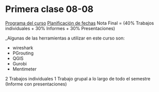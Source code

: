 # Primera clase 08-08
[Programa del curso](https://docs.google.com/document/d/1Ropg7rWHqegwa842KWYS8QWFQlQFYosbU7WQL8W1GRc/edit)
[Planificación de fechas](https://docs.google.com/spreadsheets/d/1OwyUQys_vm3X_waL8k6gh57PFALVQyJBvOjxjk6xwv8/edit?gid=0#gid=0)
Nota Final = (40% Trabajos individuales + 30% Informes + 30% Presentaciones)

_Algunas de las herramientas a utilizar en este curso son:
- wireshark
- PGrouting
- QGIS
- Gurobi
- Mentimeter

2 Trabajos individuales
1 Trabajo grupal a lo largo de todo el semestre (Informe con presentaciones)